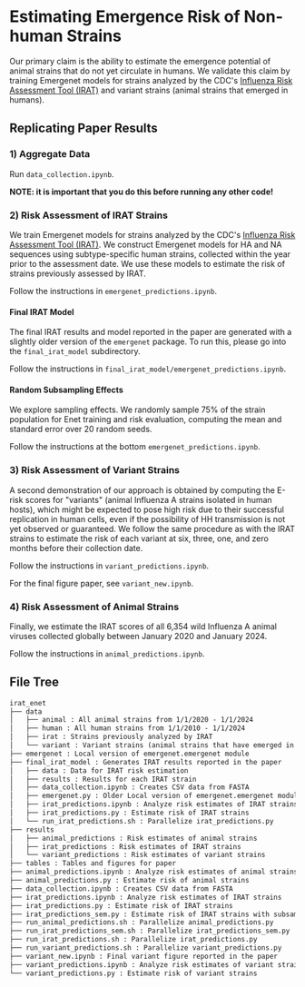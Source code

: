 # Estimating Emergence Risk of Non-human Strains

Our primary claim is the ability to estimate the emergence potential of animal strains that do not yet circulate in humans. We validate this claim by training Emergenet models for strains analyzed by the CDC's [Influenza Risk Assessment Tool (IRAT)](https://www.cdc.gov/flu/pandemic-resources/national-strategy/risk-assessment.htm) and variant strains (animal strains that emerged in humans).

## Replicating Paper Results

### 1) Aggregate Data

Run `data_collection.ipynb`. 

**NOTE: it is important that you do this before running any other code!**

### 2) Risk Assessment of IRAT Strains

We train Emergenet models for strains analyzed by the CDC's [Influenza Risk Assessment Tool (IRAT)](https://www.cdc.gov/flu/pandemic-resources/national-strategy/risk-assessment.htm). We construct Emergenet models for HA and NA sequences using subtype-specific human strains, collected within the year prior to the assessment date. We use these models to estimate the risk of strains previously assessed by IRAT.

Follow the instructions in `emergenet_predictions.ipynb`.

#### Final IRAT Model

The final IRAT results and model reported in the paper are generated with a slightly older version of the `emergenet` package. To run this, please go into the `final_irat_model` subdirectory.

Follow the instructions in `final_irat_model/emergenet_predictions.ipynb`.

#### Random Subsampling Effects

We explore sampling effects. We randomly sample 75% of the strain population for Enet training and risk evaluation, computing the mean and standard error over 20 random seeds.

Follow the instructions at the bottom `emergenet_predictions.ipynb`.

### 3) Risk Assessment of Variant Strains

A second demonstration of our approach is obtained by computing the E-risk scores for "variants" (animal Influenza A strains isolated in human hosts), which might be expected to pose high risk due to their successful replication in human cells, even if the possibility of HH transmission is not yet observed or guaranteed. We follow the same procedure as with the IRAT strains to estimate the risk of each variant at six, three, one, and zero months before their collection date.

Follow the instructions in `variant_predictions.ipynb`.

For the final figure paper, see `variant_new.ipynb`.

### 4) Risk Assessment of Animal Strains

Finally, we estimate the IRAT scores of all 6,354 wild Influenza A animal viruses collected globally between January
2020 and January 2024. 

Follow the instructions in `animal_predictions.ipynb`.

## File Tree

``` txt
irat_enet
├── data
│   ├── animal : All animal strains from 1/1/2020 - 1/1/2024
│   ├── human : All human strains from 1/1/2010 - 1/1/2024
│   ├── irat : Strains previously analyzed by IRAT
│   └── variant : Variant strains (animal strains that have emerged in humans)
├── emergenet : Local version of emergenet.emergenet module
├── final_irat_model : Generates IRAT results reported in the paper
│   ├── data : Data for IRAT risk estimation
│   ├── results : Results for each IRAT strain
│   ├── data_collection.ipynb : Creates CSV data from FASTA
│   ├── emergenet.py : Older Local version of emergenet.emergenet module
│   ├── irat_predictions.ipynb : Analyze risk estimates of IRAT strains
│   ├── irat_predictions.py : Estimate risk of IRAT strains
│   └── run_irat_predictions.sh : Parallelize irat_predictions.py
├── results
│   ├── animal_predictions : Risk estimates of animal strains
│   ├── irat_predictions : Risk estimates of IRAT strains
│   └── variant_predictions : Risk estimates of variant strains
├── tables : Tables and figures for paper
├── animal_predictions.ipynb : Analyze risk estimates of animal strains
├── animal_predictions.py : Estimate risk of animal strains
├── data_collection.ipynb : Creates CSV data from FASTA
├── irat_predictions.ipynb : Analyze risk estimates of IRAT strains
├── irat_predictions.py : Estimate risk of IRAT strains
├── irat_predictions_sem.py : Estimate risk of IRAT strains with subsampling
├── run_animal_predictions.sh : Parallelize animal_predictions.py
├── run_irat_predictions_sem.sh : Parallelize irat_predictions_sem.py
├── run_irat_predictions.sh : Parallelize irat_predictions.py
├── run_variant_predictions.sh : Parallelize variant_predictions.py
├── variant_new.ipynb : Final variant figure reported in the paper
├── variant_predictions.ipynb : Analyze risk estimates of variant strains
└── variant_predictions.py : Estimate risk of variant strains
```